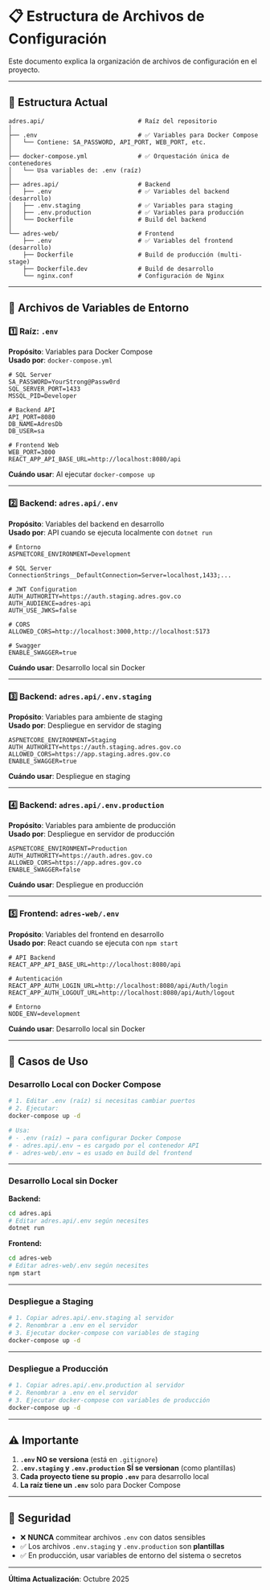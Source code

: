 # 📋 Estructura de Archivos de Configuración

Este documento explica la organización de archivos de configuración en el proyecto.

---

## 📂 Estructura Actual

```
adres.api/                          # Raíz del repositorio
│
├── .env                            # ✅ Variables para Docker Compose
│   └── Contiene: SA_PASSWORD, API_PORT, WEB_PORT, etc.
│
├── docker-compose.yml              # ✅ Orquestación única de contenedores
│   └── Usa variables de: .env (raíz)
│
├── adres.api/                      # Backend
│   ├── .env                        # ✅ Variables del backend (desarrollo)
│   ├── .env.staging                # ✅ Variables para staging
│   ├── .env.production             # ✅ Variables para producción
│   └── Dockerfile                  # Build del backend
│
└── adres-web/                      # Frontend
    ├── .env                        # ✅ Variables del frontend (desarrollo)
    ├── Dockerfile                  # Build de producción (multi-stage)
    ├── Dockerfile.dev              # Build de desarrollo
    └── nginx.conf                  # Configuración de Nginx
```

---

## 🔧 Archivos de Variables de Entorno

### **1️⃣ Raíz: `.env`**
**Propósito**: Variables para Docker Compose  
**Usado por**: `docker-compose.yml`

```env
# SQL Server
SA_PASSWORD=YourStrong@Passw0rd
SQL_SERVER_PORT=1433
MSSQL_PID=Developer

# Backend API
API_PORT=8080
DB_NAME=AdresDb
DB_USER=sa

# Frontend Web
WEB_PORT=3000
REACT_APP_API_BASE_URL=http://localhost:8080/api
```

**Cuándo usar**: Al ejecutar `docker-compose up`

---

### **2️⃣ Backend: `adres.api/.env`**
**Propósito**: Variables del backend en desarrollo  
**Usado por**: API cuando se ejecuta localmente con `dotnet run`

```env
# Entorno
ASPNETCORE_ENVIRONMENT=Development

# SQL Server
ConnectionStrings__DefaultConnection=Server=localhost,1433;...

# JWT Configuration
AUTH_AUTHORITY=https://auth.staging.adres.gov.co
AUTH_AUDIENCE=adres-api
AUTH_USE_JWKS=false

# CORS
ALLOWED_CORS=http://localhost:3000,http://localhost:5173

# Swagger
ENABLE_SWAGGER=true
```

**Cuándo usar**: Desarrollo local sin Docker

---

### **3️⃣ Backend: `adres.api/.env.staging`**
**Propósito**: Variables para ambiente de staging  
**Usado por**: Despliegue en servidor de staging

```env
ASPNETCORE_ENVIRONMENT=Staging
AUTH_AUTHORITY=https://auth.staging.adres.gov.co
ALLOWED_CORS=https://app.staging.adres.gov.co
ENABLE_SWAGGER=true
```

**Cuándo usar**: Despliegue en staging

---

### **4️⃣ Backend: `adres.api/.env.production`**
**Propósito**: Variables para ambiente de producción  
**Usado por**: Despliegue en servidor de producción

```env
ASPNETCORE_ENVIRONMENT=Production
AUTH_AUTHORITY=https://auth.adres.gov.co
ALLOWED_CORS=https://app.adres.gov.co
ENABLE_SWAGGER=false
```

**Cuándo usar**: Despliegue en producción

---

### **5️⃣ Frontend: `adres-web/.env`**
**Propósito**: Variables del frontend en desarrollo  
**Usado por**: React cuando se ejecuta con `npm start`

```env
# API Backend
REACT_APP_API_BASE_URL=http://localhost:8080/api

# Autenticación
REACT_APP_AUTH_LOGIN_URL=http://localhost:8080/api/Auth/login
REACT_APP_AUTH_LOGOUT_URL=http://localhost:8080/api/Auth/logout

# Entorno
NODE_ENV=development
```

**Cuándo usar**: Desarrollo local sin Docker

---

## 🚀 Casos de Uso

### **Desarrollo Local con Docker Compose**
```bash
# 1. Editar .env (raíz) si necesitas cambiar puertos
# 2. Ejecutar:
docker-compose up -d

# Usa:
# - .env (raíz) → para configurar Docker Compose
# - adres.api/.env → es cargado por el contenedor API
# - adres-web/.env → es usado en build del frontend
```

---

### **Desarrollo Local sin Docker**

**Backend:**
```bash
cd adres.api
# Editar adres.api/.env según necesites
dotnet run
```

**Frontend:**
```bash
cd adres-web
# Editar adres-web/.env según necesites
npm start
```

---

### **Despliegue a Staging**
```bash
# 1. Copiar adres.api/.env.staging al servidor
# 2. Renombrar a .env en el servidor
# 3. Ejecutar docker-compose con variables de staging
docker-compose up -d
```

---

### **Despliegue a Producción**
```bash
# 1. Copiar adres.api/.env.production al servidor
# 2. Renombrar a .env en el servidor
# 3. Ejecutar docker-compose con variables de producción
docker-compose up -d
```

---

## ⚠️ Importante

1. **`.env` NO se versiona** (está en `.gitignore`)
2. **`.env.staging` y `.env.production` SÍ se versionan** (como plantillas)
3. **Cada proyecto tiene su propio `.env`** para desarrollo local
4. **La raíz tiene un `.env`** solo para Docker Compose

---

## 🔐 Seguridad

- ❌ **NUNCA** commitear archivos `.env` con datos sensibles
- ✅ Los archivos `.env.staging` y `.env.production` son **plantillas**
- ✅ En producción, usar variables de entorno del sistema o secretos

---

**Última Actualización**: Octubre 2025
